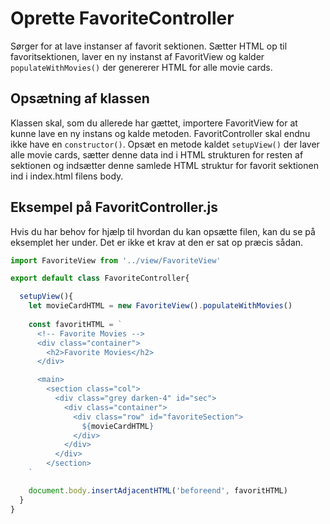 # Oprette FavoriteController
Sørger for at lave instanser af favorit sektionen. Sætter HTML op til favoritsektionen, laver en ny instanst af FavoritView og kalder `populateWithMovies()` der genererer HTML for alle movie cards.

## Opsætning af klassen
Klassen skal, som du allerede har gættet, importere FavoritView for at kunne lave en ny instans og kalde metoden. FavoritController skal endnu ikke have en `constructor()`. Opsæt en metode kaldet `setupView()` der laver alle movie cards, sætter denne data ind i HTML strukturen for resten af sektionen og indsætter denne samlede HTML struktur for favorit sektionen ind i index.html filens body.

## Eksempel på FavoritController.js
Hvis du har behov for hjælp til hvordan du kan opsætte filen, kan du se på eksemplet her under. Det er ikke et krav at den er sat op præcis sådan.

```javascript 
import FavoriteView from '../view/FavoriteView'

export default class FavoriteController{

  setupView(){
    let movieCardHTML = new FavoriteView().populateWithMovies()
    
    const favoritHTML = `
      <!-- Favorite Movies -->
      <div class="container">
        <h2>Favorite Movies</h2>
      </div>

      <main>       
        <section class="col">  
          <div class="grey darken-4" id="sec">
            <div class="container">
              <div class="row" id="favoriteSection">
                ${movieCardHTML}
              </div>
            </div>
          </div>
        </section>
    `

    document.body.insertAdjacentHTML('beforeend', favoritHTML)
  }
}
```

